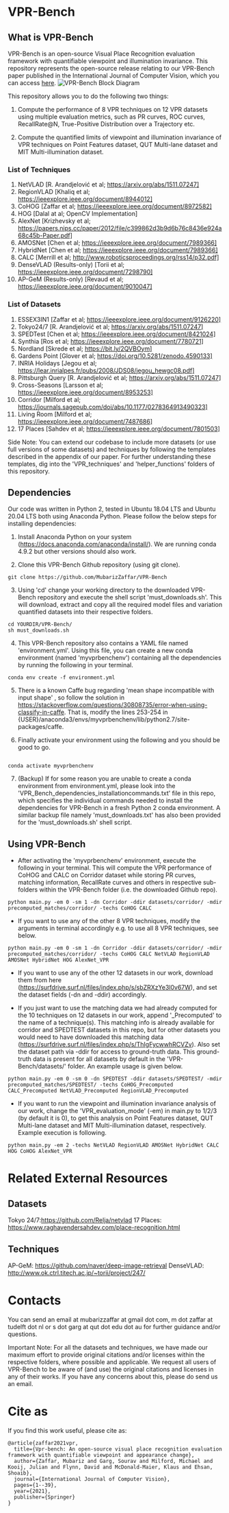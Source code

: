 # VPR-Bench

## What is VPR-Bench

VPR-Bench is an open-source Visual Place Recognition evaluation framework with quantifiable viewpoint and illumination invariance. This repository represents the open-source release relating to our VPR-Bench paper published in the International Journal of Computer Vision, which you can access [here](https://doi.org/10.1007/s11263-021-01469-5). 
![VPR-Bench Block Diagram](VPRBench.jpg)

This repository allows you to do the following two things:

1. Compute the performance of 8 VPR techniques on 12 VPR datasets using multiple evaluation metrics, such as PR curves, ROC curves, RecallRate@N, True-Positive Distribution over a Trajectory etc.

2. Compute the quantified limits of viewpoint and illumination invariance of VPR techniques on Point Features dataset, QUT Multi-lane dataset and MIT Multi-illumination dataset.

### List of Techniques
1. NetVLAD [R. Arandjelović et al; https://arxiv.org/abs/1511.07247]
2. RegionVLAD [Khaliq et al; https://ieeexplore.ieee.org/document/8944012]
3. CoHOG [Zaffar et al; https://ieeexplore.ieee.org/document/8972582]
4. HOG [Dalal at al; OpenCV Implementation]
5. AlexNet [Krizhevsky et al; https://papers.nips.cc/paper/2012/file/c399862d3b9d6b76c8436e924a68c45b-Paper.pdf]
6. AMOSNet [Chen et al; https://ieeexplore.ieee.org/document/7989366]
7. HybridNet [Chen et al; https://ieeexplore.ieee.org/document/7989366]
8. CALC [Merrill et al; http://www.roboticsproceedings.org/rss14/p32.pdf]
9. DenseVLAD (Results-only) [Torii et al; https://ieeexplore.ieee.org/document/7298790]
10. AP-GeM (Results-only) [Revaud et al; https://ieeexplore.ieee.org/document/9010047]
### List of Datasets
1. ESSEX3IN1 [Zaffar et al; https://ieeexplore.ieee.org/document/9126220]
2. Tokyo24/7 [R. Arandjelović et al; https://arxiv.org/abs/1511.07247]
3. SPEDTest [Chen et al; https://ieeexplore.ieee.org/document/8421024]
4. Synthia [Ros et al; https://ieeexplore.ieee.org/document/7780721]
5. Nordland [Skrede et al; https://bit.ly/2QVBOym]
6. Gardens Point [Glover et al; https://doi.org/10.5281/zenodo.4590133]
7. INRIA Holidays [Jegou et al; https://lear.inrialpes.fr/pubs/2008/JDS08/jegou_hewgc08.pdf]
8. Pittsburgh Query [R. Arandjelović et al; https://arxiv.org/abs/1511.07247]
9. Cross-Seasons [Larsson et al; https://ieeexplore.ieee.org/document/8953253]
10. Corridor [Milford et al; https://journals.sagepub.com/doi/abs/10.1177/0278364913490323]
11. Living Room [Milford et al; https://ieeexplore.ieee.org/document/7487686]
12. 17 Places [Sahdev et al; https://ieeexplore.ieee.org/document/7801503]
 

Side Note: You can extend our codebase to include more datasets (or use full versions of some datasets) and techniques by following the templates described in the appendix of our paper. For further understanding these templates, dig into the 'VPR_techniques' and 'helper_functions' folders of this repository.

## Dependencies

Our code was written in Python 2, tested in Ubuntu 18.04 LTS and Ubuntu 20.04 LTS both using Anaconda Python. Please follow the below steps for installing dependencies:

1. Install Anaconda Python on your system (https://docs.anaconda.com/anaconda/install/). We are running conda 4.9.2 but other versions should also work.

2. Clone this VPR-Bench Github repository (using git clone).

```
git clone https://github.com/MubarizZaffar/VPR-Bench

```

3. Using 'cd' change your working directory to the downloaded VPR-Bench repository and execute the shell script 'must_downloads.sh'. This will download, extract and copy all the required model files and variation quantified datasets into their respective folders.

```
cd YOURDIR/VPR-Bench/
sh must_downloads.sh
```

4. This VPR-Bench repository also contains a YAML file named 'environment.yml'. Using this file, you can create a new conda environment (named 'myvprbenchenv') containing all the dependencies by running the following in your terminal.

```
conda env create -f environment.yml
```

5. There is a known Caffe bug regarding 'mean shape incompatible with input shape' , so follow the solution in https://stackoverflow.com/questions/30808735/error-when-using-classify-in-caffe. That is, modify the lines 253-254 in {USER}/anaconda3/envs/myvprbenchenv/lib/python2.7/site-packages/caffe.

6. Finally activate your environment using the following and you should be good to go.

```

conda activate myvprbenchenv

```

7. (Backup) If for some reason you are unable to create a conda environment from environment.yml, please look into the 'VPR_Bench_dependencies_installationcommands.txt' file in this repo, which specifies the individual commands needed to install the dependencies for VPR-Bench in a fresh Python 2 conda environment. A similar backup file namely 'must_downloads.txt' has also been provided for the 'must_downloads.sh' shell script.

## Using VPR-Bench

- After activating the 'myvprbenchenv' environment, execute the following in your terminal. This will compute the VPR performance of CoHOG and CALC on Corridor dataset while storing PR curves, matching information, RecallRate curves and others in respective sub-folders within the VPR-Bench folder (i.e. the downloaded Github repo).

```
python main.py -em 0 -sm 1 -dn Corridor -ddir datasets/corridor/ -mdir precomputed_matches/corridor/ -techs CoHOG CALC
```

- If you want to use any of the other 8 VPR techniques, modify the arguments in terminal accordingly e.g. to use all 8 VPR techniques, see below. 

```
python main.py -em 0 -sm 1 -dn Corridor -ddir datasets/corridor/ -mdir precomputed_matches/corridor/ -techs CoHOG CALC NetVLAD RegionVLAD AMOSNet HybridNet HOG AlexNet_VPR
```
- If you want to use any of the other 12 datasets in our work, download them from here (https://surfdrive.surf.nl/files/index.php/s/sbZRXzYe3l0v67W), and set the dataset fields (-dn and -ddir) accordingly.

- If you just want to use the matching data we had already computed for the 10 techniques on 12 datasets in our work, append '_Precomputed' to the name of a technique(s). This matching info is already available for corridor and SPEDTEST datasets in this repo, but for other datasets you would need to have downloaded this matching data (https://surfdrive.surf.nl/files/index.php/s/ThIgFycwwhRCVZv). Also set the dataset path via -ddir for access to ground-truth data. This ground-truth data is present for all datasets by default in the 'VPR-Bench/datasets/' folder. An example usage is given below.

```
python main.py -em 0 -sm 0 -dn SPEDTEST -ddir datasets/SPEDTEST/ -mdir precomputed_matches/SPEDTEST/ -techs CoHOG_Precomputed CALC_Precomputed NetVLAD_Precomputed RegionVLAD_Precomputed
```

- If you want to run the viewpoint and illumination invariance analysis of our work, change the 'VPR_evaluation_mode' (-em) in main.py to 1/2/3 (by default it is 0), to get this analysis on Point Features dataset, QUT Multi-lane dataset and MIT Multi-illumination dataset, respectively. Example execution is following.

```
python main.py -em 2 -techs NetVLAD RegionVLAD AMOSNet HybridNet CALC HOG CoHOG AlexNet_VPR

```

# Related External Resources
## Datasets
Tokyo 24/7:https://github.com/Relja/netvlad
17 Places: https://www.raghavendersahdev.com/place-recognition.html

## Techniques
AP-GeM: https://github.com/naver/deep-image-retrieval
DenseVLAD: http://www.ok.ctrl.titech.ac.jp/~torii/project/247/

# Contacts
You can send an email at mubarizzaffar at gmail dot com, m dot zaffar at tudelft dot nl or s dot garg at qut dot edu dot au for further guidance and/or questions.

Important Note: For all the datasets and techniques, we have made our maximum effort to provide original citations and/or licenses within the respective folders, where possible and applicable. We request all users of VPR-Bench to be aware of (and use) the original citations and licenses in any of their works. If you have any concerns about this, please do send us an email.

# Cite as
If you find this work useful, please cite as:

```
@article{zaffar2021vpr,
  title={Vpr-bench: An open-source visual place recognition evaluation framework with quantifiable viewpoint and appearance change},
  author={Zaffar, Mubariz and Garg, Sourav and Milford, Michael and Kooij, Julian and Flynn, David and McDonald-Maier, Klaus and Ehsan, Shoaib},
  journal={International Journal of Computer Vision},
  pages={1--39},
  year={2021},
  publisher={Springer}
}
```
